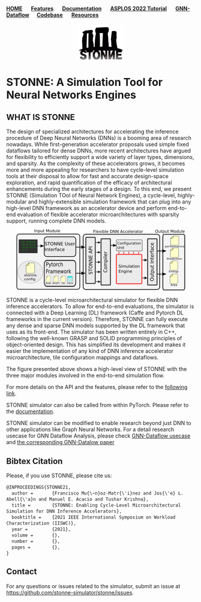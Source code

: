 #### [HOME](README.md) &nbsp; &nbsp; &nbsp; [Features](FEATURE.md) &nbsp; &nbsp; &nbsp;  [Documentation](DOCS.md) &nbsp; &nbsp; &nbsp;  [ASPLOS 2022 Tutorial](ASPLOSTUT.md) &nbsp; &nbsp; &nbsp;  [GNN-Dataflow](GNN.md)&nbsp; &nbsp; &nbsp;  [Codebase](https://github.com/stonne-simulator/stonne) &nbsp; &nbsp; &nbsp; [Resources](RESOURCES.md)

<p align="center">
 <img src="figures/stonne-logo.png" height="25%" width="25%">
</p>

# STONNE: A Simulation Tool for Neural Networks Engines 

## WHAT IS STONNE
The design of specialized architectures for accelerating the inference procedure of Deep Neural Networks (DNNs) is a booming area of research nowadays. While first-generation accelerator proposals used simple fixed dataflows tailored for 
dense DNNs, more recent architectures have argued for flexibility to efficiently support a wide variety of layer types, dimensions, and sparsity. As the complexity of these accelerators grows, it becomes more and more appealing for researchers to have cycle-level simulation tools at their disposal to allow for fast and accurate design-space exploration, and rapid quantification of the efficacy of architectural enhancements during the early stages of a design. To this end, we present STONNE (Simulation TOol of Neural Network Engines), a cycle-level, highly-modular and highly-extensible simulation framework that can plug into any high-level DNN framework as an accelerator device and perform end-to-end evaluation of flexible accelerator microarchitectures with sparsity support, running complete DNN models.

<p align="center">
 <img src="figures/Top_Level_Stonne_shorter.png">
</p>


STONNE is a cycle-level microarchitectural simulator for flexible DNN inference accelerators. To allow for end-to-end evaluations, the simulator is connected with a Deep Learning (DL) framework (Caffe and Pytorch DL frameworks in the current version). Therefore, STONNE can fully execute any dense and sparse DNN models supported by the DL framework that uses as its front-end.
 The simulator has been written entirely in C++, following the well-known GRASP and SOLID programming principles of object-oriented design. This has simplified its development and makes it easier the implementation of any kind of DNN inference accelerator microarchitecture, tile configuration mappings and dataflows.

The figure presented above shows a high-level view of STONNE with the three major modules involved in the end-to-end simulation flow.

For more details on the API and the features, please refer to the [following link](FEATURES.md).

STONNE simulator can also be called from within PyTorch. Please refer to the [documentation](DOCS.md).

STONNE simulator can be modified to enable research beyond just DNN to other applications like Graph Neural Networks. For a detail research usecase for GNN Dataflow Analysis, please check [GNN-Dataflow usecase](GNN.md) and [the corresponding GNN-Datalow paper](https://arxiv.org/abs/2103.07977)

## Bibtex Citation
Please, if you use STONNE, please cite us:
```
@INPROCEEDINGS{STONNE21,
  author =       {Francisco Mu{\~n}oz-Matr{\'i}nez and Jos{\'e} L. Abell{\'a}n and Manuel E. Acacio and Tushar Krishna},
  title =        {STONNE: Enabling Cycle-Level Microarchitectural Simulation for DNN Inference Accelerators},
  booktitle =    {2021 IEEE International Symposium on Workload Characterization (IISWC)}, 
  year =         {2021},
  volume =       {},
  number =       {},
  pages =        {},
}
```
## Contact
For any questions or issues related to the simulator, submit an issue at https://github.com/stonne-simulator/stonne/issues.
